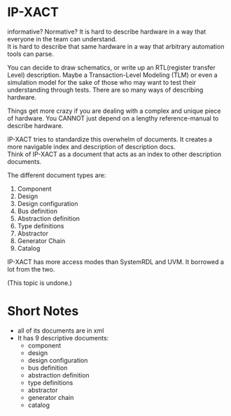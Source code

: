 # IP-XACT

informative? Normative?
It is hard to describe hardware in a way that everyone in the team can understand.  
It is hard to describe that same hardware in a way that arbitrary automation tools can parse.  

You can decide to draw schematics, or write up an RTL(register transfer Level) description. Maybe a Transaction-Level Modeling (TLM) or even a simulation model for the sake of those who may want to test their understanding through tests. There are so many ways of describing hardware.   

Things get more crazy if you are dealing with a complex and unique piece of hardware. You CANNOT just depend on a lengthy reference-manual to describe hardware.  

IP-XACT tries to standardize this overwhelm of documents. It creates a more navigable index and description of description docs.    
Think of IP-XACT as a document that acts as an index to other description documents.    


The different document types are: 
1. Component
2. Design
3. Design configuration
4. Bus definition
5. Abstraction definition
6. Type definitions
7. Abstractor
8. Generator Chain
9. Catalog

IP-XACT has more access modes than SystemRDL and UVM. It borrowed a lot from the two.

(This topic is undone.)  



# Short Notes
- all of its documents are in xml
- It has 9 descriptive documents:  
    - component
    - design
    - design configuration
    - bus definition
    - abstraction definition
    - type definitions
    - abstractor
    - generator chain
    - catalog

